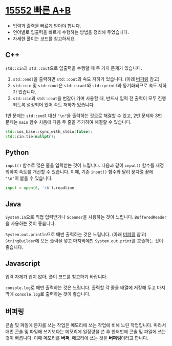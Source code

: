 # [15552 빠른 A+B](https://acmicpc.net/problem/15552)

- 입력과 출력을 빠르게 받아야 합니다.
- 언어별로 입출력을 빠르게 수행하는 방법을 정리해 두었습니다.
- 자세한 풀이는 코드를 참고하세요.

## C++

`std::cin`과 `std::cout`으로 입출력을 수행할 때 두 가지 문제가 있습니다.

1. `std::endl`을 출력하면 `std::cout`의 속도 저하가 있습니다. (아래 [버퍼링](#버퍼링) 참고)
2. `std::cin` 및 `std::cout`은 `std::scanf`와 `std::printf`와 동기화되므로
   속도 저하가 있습니다.
3. `std::cin`과 `std::cout`을 번갈아 가며 사용할 때, 반드시 입력 전 출력이
   모두 진행되도록 설정되어 있어 속도 저하가 있습니다.

1번 문제는 `std::endl` 대신 `"\n"`을 출력하는 것으로 해결할 수 있고,
2번 문제와 3번 문제는 `main` 함수 처음에 다음 두 줄을 추가하여 해결할 수 있습니다.
```cpp
std::ios_base::sync_with_stdio(false);
std::cin.tie(nullptr);
```

## Python

`input()` 함수로 많은 줄을 입력받는 것이 느립니다.
다음과 같이 `input()` 함수를 재정의하여 속도를 개선할 수 있습니다.
이때, 기존 `input()` 함수와 달리 문자열 끝에 `"\n"`이 붙을 수 있습니다.

```py
input = open(0, 'rb').readline
```

## Java

`System.in`으로 직접 입력받거나 `Scanner`을 사용하는 것이 느립니다.
`BufferedReader`을 사용하는 것이 좋습니다.

`System.out.println`으로 매번 출력하는 것은 느립니다. (아래 [버퍼링](#버퍼링) 참고)
`StringBuilder`에 모든 출력을 넣고 마지막에만 `System.out.print`를 호출하는 것이 좋습니다.


## Javascript

입력 자체가 쉽지 않아, 풀이 코드를 참고하기 바랍니다.

`console.log`로 매번 출력하는 것은 느립니다.
출력할 각 줄을 배열에 저장해 두고 마지막에 `console.log`로 출력하는 것이 좋습니다.

## 버퍼링

콘솔 및 파일에 문자를 쓰는 작업은 메모리에 쓰는 작업에 비해 느린 작업입니다.
따라서 매번 콘솔 및 파일에 쓰기보다는 메모리에 일정량을 쓴 후 한꺼번에 콘솔
및 파일에 쓰는 것이 빠릅니다. 이때 메모리를 **버퍼**,
메모리에 쓰는 것을 **버퍼링**이라고 합니다.